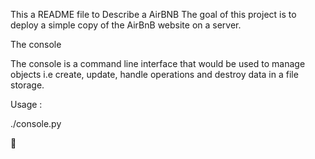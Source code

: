 This a README file to Describe a AirBNB 
The goal of this project is to deploy a simple copy of the AirBnB website on a server.

The console

The console is a command line interface that would be used to manage objects i.e create, update, handle operations and destroy data in a file storage.

Usage :

./console.py


